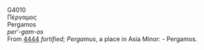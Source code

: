 <body>
  <p>G4010<br>  Πέργαμος  <br> Pergamos  <br><i>per‘-gam-os </i><br>From <a href="g4444.htm">4444</a>  <i>fortified</i>; <i>Pergamus</i>, a place in Asia Minor: - Pergamos.<br></p>
 </body>